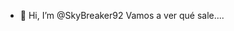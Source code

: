 - 👋 Hi, I’m @SkyBreaker92
Vamos a ver qué sale....

<!---
SkyBreaker92/SkyBreaker92 is a ✨ special ✨ repository because its `README.md` (this file) appears on your GitHub profile.
You can click the Preview link to take a look at your changes.
--->
